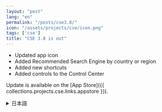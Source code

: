 ```yaml
---
layout: "post"
lang: "en"
permalink: "/posts/cse3.8/"
icon: "/assets/projects/cse/icon.png"
tags: ['cse']
title: "CSE 3.8 is out"
---
```


- Updated app icon
- Added Recommended Search Engine by country or region
- Added new shortcuts
- Added controls to the Control Center

Update is available on the [App Store]({{ collections.projects.cse.links.appstore }}).

<details lang="ja">
<summary>日本語</summary>

- アイコンが新しくなりました
- 国や地域によって異なるおすすめの検索エンジンを追加しました
- 新しいショートカットを追加しました
- コントロールセンター向けにいくつかのコントロールを追加しました

</details>
